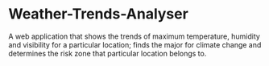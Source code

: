 # Weather-Trends-Analyser
A web application that shows the trends of maximum temperature, humidity and visibility for a particular location; finds the major for climate change and determines the risk zone that particular location belongs to.
